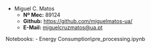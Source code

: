 - Miguel C. Matos
    - **Nº Mec:** 89124
    - **Github:** https://github.com/miguelmatos-ua/
    - **E-Mail:** miguelcruzmatos@ua.pt


Notebooks:
    - Energy Consumption\pre_processing.ipynb